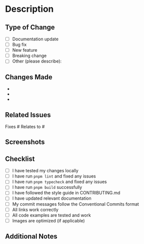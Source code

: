# Description

<!-- Provide a brief description of the changes in this PR -->

## Type of Change

<!-- Check the relevant option(s) -->

- [ ] Documentation update
- [ ] Bug fix
- [ ] New feature
- [ ] Breaking change
- [ ] Other (please describe):

## Changes Made

<!-- List the specific changes made -->

-
-
-

## Related Issues

<!-- Link to related issues using #issue_number -->

Fixes #
Relates to #

## Screenshots

<!-- If applicable, add screenshots to help explain your changes -->

## Checklist

<!-- Check all that apply -->

- [ ] I have tested my changes locally
- [ ] I have run `pnpm lint` and fixed any issues
- [ ] I have run `pnpm typecheck` and fixed any issues
- [ ] I have run `pnpm build` successfully
- [ ] I have followed the style guide in CONTRIBUTING.md
- [ ] I have updated relevant documentation
- [ ] My commit messages follow the Conventional Commits format
- [ ] All links work correctly
- [ ] All code examples are tested and work
- [ ] Images are optimized (if applicable)

## Additional Notes

<!-- Add any other context about the PR here -->
